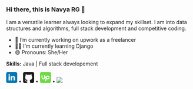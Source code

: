 ### Hi there, this is Navya RG 👋

I am a versatile learner always looking to expand my skillset. I am into data structures and algorithms, full stack development and competitive coding.

- 💼 I’m currently working on upwork as a freelancer
- 👩‍💻 I’m currently learning Django
- 😄 Pronouns: She/Her

**Skills:** Java | Full stack developement

<a href = https://www.linkedin.com/in/navya-rg/><img src=https://raw.githubusercontent.com/edent/SuperTinyIcons/master/images/svg/linkedin.svg height='30' weight='30'></a> • 
<a href = https://github.com/navya-rg><img src=https://raw.githubusercontent.com/edent/SuperTinyIcons/master/images/svg/github.svg height='30' weight='30'></a> • 
<a href = 'https://www.upwork.com/o/profiles/users/~01e5061b8a7c9f0e95/?viewMode=1'><img src=https://raw.githubusercontent.com/edent/SuperTinyIcons/master/images/svg/upwork.svg height='30' weight='30'></a> • 
<a href = https://auth.geeksforgeeks.org/user/navya_rg/practice/><img src=https://auth.geeksforgeeks.org/images/android-desktop.png height='30' weight='30'></a>
